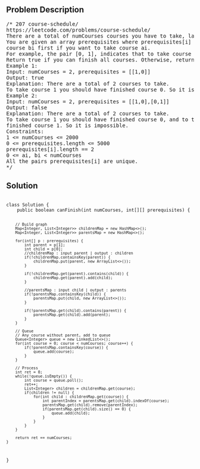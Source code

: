 <!--
<style>
  body { font-family: Arial, sans-serif; }
  .container { max-width: 100%; margin: 0 auto; padding: 10px; }
  .comment-block { max-width: 30%; background-color: #f9f9f9; padding: 10px; border-left: 5px solid #ccc; overflow-wrap: break-word; white-space: pre-wrap; }
  .code-block { background-color: #f4f4f4; padding: 10px; border: 1px solid #ddd; overflow-wrap: break-word; white-space: pre-wrap; }
</style>
-->

<div class='container'>
<h2>Problem Description</h2>
<div class='comment-block'>
<pre>
/* 207 course-schedule/
https://leetcode.com/problems/course-schedule/
There are a total of numCourses courses you have to take, labeled from 0 to numCourses - 1.
You are given an array prerequisites where prerequisites[i] = [ai, bi] indicates that you must take
course bi first if you want to take course ai.
For example, the pair [0, 1], indicates that to take course 0 you have to first take course 1.
Return true if you can finish all courses. Otherwise, return false.
Example 1:
Input: numCourses = 2, prerequisites = [[1,0]]
Output: true
Explanation: There are a total of 2 courses to take.
To take course 1 you should have finished course 0. So it is possible.
Example 2:
Input: numCourses = 2, prerequisites = [[1,0],[0,1]]
Output: false
Explanation: There are a total of 2 courses to take.
To take course 1 you should have finished course 0, and to take course 0 you should also have
finished course 1. So it is impossible.
Constraints:
1 <= numCourses <= 2000
0 <= prerequisites.length <= 5000
prerequisites[i].length == 2
0 <= ai, bi < numCourses
All the pairs prerequisites[i] are unique.
*/
</pre>
</div>

<h2>Solution</h2>
<div class='code-block'>
<pre><code class='language-java'>
class Solution {
    public boolean canFinish(int numCourses, int[][] prerequisites) {

        // Build graph
        Map<Integer, List<Integer>> childrenMap = new HashMap<>();
        Map<Integer, List<Integer>> parentsMap = new HashMap<>();

        for(int[] p : prerequisites) {
            int parent = p[1];
            int child = p[0];
            //childrenMap : input parent | output : children
            if(!childrenMap.containsKey(parent)) {
                childrenMap.put(parent, new ArrayList<>());
            }

            if(!childrenMap.get(parent).contains(child)) {
                childrenMap.get(parent).add(child);
            }

            //parentsMap : input child | output : parents
            if(!parentsMap.containsKey(child)) {
                parentsMap.put(child, new ArrayList<>());
            }

            if(!parentsMap.get(child).contains(parent)) {
                parentsMap.get(child).add(parent);
            }
        }

        // Queue
        // Any course without parent, add to queue
        Queue<Integer> queue = new LinkedList<>();
        for(int course = 0; course < numCourses; course++) {
            if(!parentsMap.containsKey(course)) {
                queue.add(course);
            }
        }

        // Process
        int ret = 0;
        while(!queue.isEmpty()) {
            int course = queue.poll();
            ret++;
            List<Integer> children = childrenMap.get(course);
            if(children != null) {
                for(int child : childrenMap.get(course)) {
                    int parentIndex = parentsMap.get(child).indexOf(course);
                    parentsMap.get(child).remove(parentIndex);
                    if(parentsMap.get(child).size() == 0) {
                        queue.add(child);
                    }
                }
            }
        }

        return ret == numCourses;  
    }
}









</code></pre>
</div>
</div>
